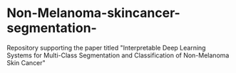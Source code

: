 # Non-Melanoma-skincancer-segmentation-
Repository supporting the paper titled "Interpretable Deep Learning Systems for Multi-Class Segmentation and Classification of Non-Melanoma Skin Cancer"

